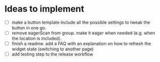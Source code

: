 # Ideas to implement

- [ ] make a button template include all the possible settings to tweak the button in one go.
- [ ] remove eagerScan from group. make it eager when needed (e.g. when the location is included).
- [ ] finish a readme. add a FAQ with an explanation on how to refresh the widget state (switching to another page)
- [ ] add testing step to the release workflow
